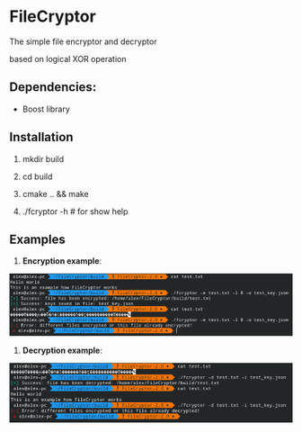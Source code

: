 # FileCryptor

The simple file encryptor and decryptor

based on logical XOR operation

## Dependencies:
* Boost library

## Installation

1. mkdir build

1. cd build

1. cmake .. && make

1. ./fcryptor -h # for show help

## Examples

1. **Encryption example**:

![Alt text](img/encryption_example.png)

1. **Decryption example**:

![Alt text](img/decryption_example.png)
